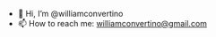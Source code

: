 - 👋 Hi, I’m @williamconvertino
- 📫 How to reach me: williamconvertino@gmail.com

<!---
williamconvertino/williamconvertino is a ✨ special ✨ repository because its `README.md` (this file) appears on your GitHub profile.
You can click the Preview link to take a look at your changes.
--->
